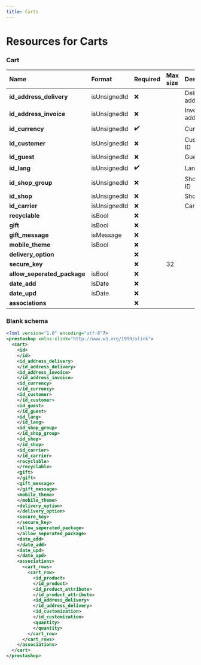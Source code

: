 ```yaml
---
title: Carts
---
```


# Resources for Carts

### Cart

|            Name             |    Format    | Required | Max size |     Description     |
| :-------------------------- | :----------- | :------- | :------- | :------------------ |
| **id_address_delivery**     | isUnsignedId | ❌        |          | Delivery address ID |
| **id_address_invoice**      | isUnsignedId | ❌        |          | Invoice address ID  |
| **id_currency**             | isUnsignedId | ✔️       |          | Currency ID         |
| **id_customer**             | isUnsignedId | ❌        |          | Customer ID         |
| **id_guest**                | isUnsignedId | ❌        |          | Guest ID            |
| **id_lang**                 | isUnsignedId | ✔️       |          | Lang ID             |
| **id_shop_group**           | isUnsignedId | ❌        |          | Shop group ID       |
| **id_shop**                 | isUnsignedId | ❌        |          | Shop ID             |
| **id_carrier**              | isUnsignedId | ❌        |          | Carrier ID          |
| **recyclable**              | isBool       | ❌        |          |                     |
| **gift**                    | isBool       | ❌        |          |                     |
| **gift_message**            | isMessage    | ❌        |          |                     |
| **mobile_theme**            | isBool       | ❌        |          |                     |
| **delivery_option**         |              | ❌        |          |                     |
| **secure_key**              |              | ❌        | 32       |                     |
| **allow_seperated_package** | isBool       | ❌        |          |                     |
| **date_add**                | isDate       | ❌        |          |                     |
| **date_upd**                | isDate       | ❌        |          |                     |
| **associations**            |              | ❌        |          |                     |


### Blank schema

```xml
<?xml version="1.0" encoding="utf-8"?>
<prestashop xmlns:xlink="http://www.w3.org/1999/xlink">
  <cart>
    <id>
    </id>
    <id_address_delivery>
    </id_address_delivery>
    <id_address_invoice>
    </id_address_invoice>
    <id_currency>
    </id_currency>
    <id_customer>
    </id_customer>
    <id_guest>
    </id_guest>
    <id_lang>
    </id_lang>
    <id_shop_group>
    </id_shop_group>
    <id_shop>
    </id_shop>
    <id_carrier>
    </id_carrier>
    <recyclable>
    </recyclable>
    <gift>
    </gift>
    <gift_message>
    </gift_message>
    <mobile_theme>
    </mobile_theme>
    <delivery_option>
    </delivery_option>
    <secure_key>
    </secure_key>
    <allow_seperated_package>
    </allow_seperated_package>
    <date_add>
    </date_add>
    <date_upd>
    </date_upd>
    <associations>
      <cart_rows>
        <cart_row>
          <id_product>
          </id_product>
          <id_product_attribute>
          </id_product_attribute>
          <id_address_delivery>
          </id_address_delivery>
          <id_customization>
          </id_customization>
          <quantity>
          </quantity>
        </cart_row>
      </cart_rows>
    </associations>
  </cart>
</prestashop>
```

